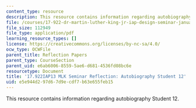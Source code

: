 ```yaml
---
content_type: resource
description: This resource contains information regarding autobiography Student 12.
file: /courses/17-922-dr-martin-luther-king-jr-iap-design-seminar-january-iap-2013/e5e944d297d67d9ecdf7b63e655feb15_MIT17_922IAP13_RefPapr3N.pdf
file_size: 112949
file_type: application/pdf
learning_resource_types: []
license: https://creativecommons.org/licenses/by-nc-sa/4.0/
ocw_type: OCWFile
parent_title: Reflection Papers
parent_type: CourseSection
parent_uid: e6ab6006-8559-5ae6-d681-4536fd08bc6e
resourcetype: Document
title: '17.922IAP13 MLK Seminar Reflection: Autobiography Student 12'
uid: e5e944d2-97d6-7d9e-cdf7-b63e655feb15
---
```

This resource contains information regarding autobiography Student 12.